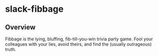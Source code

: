 # slack-fibbage

## Overview 
Fibbage is the lying, bluffing, fib-till-you-win trivia party game. Fool your colleagues with your lies, avoid theirs, and find the (usually outrageous) truth.